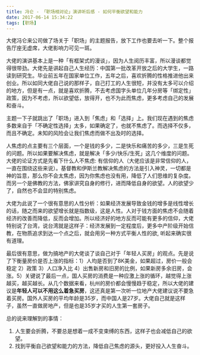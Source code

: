 ```yaml
---
title: 冯仑 - 「职场相对论」演讲听后感 - 如何平衡欲望和能力
date: 2017-06-14 15:34:22
tags: [职场]
---
```


大佬冯仑来公司做了场关于「职场」的主题报告，放下工作也要去听一下。整个报告厅座无虚席，大佬影响力可见一斑。

大佬的演讲基本上是一种「有框架式的漫谈」，因为人生阅历丰富，所以漫谈都觉得很带劲。大佬先是讲起自己人生经历：中国第一批改革开放之后的大学生，一路读到研究生。毕业前五年在国家单位工作，五年之后，喜欢折腾的性格推进他出来创业。所以如同大佬自己说的那样子，自己打工的人生很短，并没有太多可以介绍的地方，但是有一点，就是喜欢折腾，不去考虑国字头单位几年分房等「绑定性」政策，因为不考虑，所以欲望低，放得开，也不为此而焦虑，更多考虑自己的发展和奋斗。

<!--more-->

主题一下子就跳出了「职场」进入到「焦虑」和「选择」上。我们现在遇到的焦虑多数来自于「不确定性选择」太多，如果确定了，也就不焦虑了。而选择不仅多，而且不确定。未知的风险会让我们焦虑而做不出及时的选择。

人焦虑的点主要有三个层面，一个是钱的多少，二是快乐和痛苦的多少，三是生死的问题。所以如果要解决焦虑，就是解决「多少/快乐/生死」这几个维度的问题。大佬的论证方式是先看下什么人不焦虑: 有信仰的人（大佬应该是非常信仰的人，一直在围绕这些来说）。基督教和伊斯兰教解决焦虑的方法是引入神灵，一切都是神的旨意，那么你不会太焦虑，因为你焦虑也没有用，降低了人们思维的复杂度。而另一个是佛教的方法，佛家讲究自身的修行，进而降低自身的欲望。人的欲望少了，自然也不会显的特别焦虑。

大佬为此说了一个很有意思的人性分析：如果经济发展导致金钱的增多是线性增长的话，随之而来的欲望增长就是指数级，这是人性。人对于钱方面的焦虑不会随着经济的改善而降低，反而会增加。所以经济好的地方反而可能有更多的信仰，大佬特别说了台湾，说台湾就是这样子：经济发展到一定程度后，更多中产阶级开始信教，在物质追求到达一个点之后，就会用另一种方式平衡人性的欲, 听起来确实很有道理。

最后很有意思，做为搞地产的大佬谈了谈自己对于「年轻人买房」的观点。先是说了下衡量房价是否上涨的指标：1）人均是否到了8K美金，如果超过，房价一般会稳定 2）政策 3）人口净入比 4）出售新房和旧房的比例，如果新房多余旧房，会涨。5）关键说了最后一点，国人买房的消费是一种应激上涨的循环，越觉得上涨越买，越买越长。从几个数据来看，杭州的房价都会慢慢趋于稳定，所以大佬的建议是**年轻人可以不用这么着急买房**，这还真是第一次听一位地产大佬建议说不要急着买房。国外人买房的平均年龄是35岁，而中国人是27岁。大佬自己就是这样子，虽然一直做房地产，但是也是35岁才买的人生第一套房子。

总的说来理解到的事情：

1. 人生要会折腾，不要总是想着一成不变束缚的东西，这样子也会减低自己的欲望。
2. 找到平衡自己欲望和能力的方法，降低自己焦虑的源头，更好投入人生奋斗。
